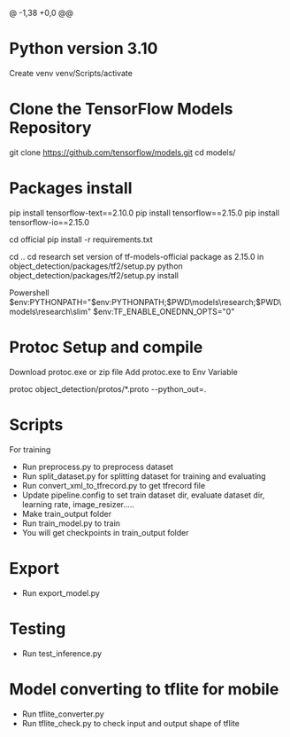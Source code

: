 @ -1,38 +0,0 @@


# Python version 3.10

Create venv
venv/Scripts/activate

# Clone the TensorFlow Models Repository

git clone https://github.com/tensorflow/models.git
cd models/


# Packages install

pip install tensorflow-text==2.10.0
pip install tensorflow==2.15.0
pip install tensorflow-io==2.15.0

cd official
pip install -r requirements.txt

cd ..
cd research
set version of tf-models-official package as 2.15.0 in object_detection/packages/tf2/setup.py 
python object_detection/packages/tf2/setup.py install

Powershell
$env:PYTHONPATH="$env:PYTHONPATH;$PWD\models\research;$PWD\models\research\slim"
$env:TF_ENABLE_ONEDNN_OPTS="0"


# Protoc Setup and compile

Download protoc.exe or zip file
Add protoc.exe to Env Variable

protoc object_detection/protos/*.proto --python_out=.


# Scripts

For training

- Run preprocess.py to preprocess dataset
- Run split_dataset.py for splitting dataset for training and evaluating
- Run convert_xml_to_tfrecord.py to get tfrecord file
- Update pipeline.config to set train dataset dir, evaluate dataset dir, learning rate, image_resizer.....
- Make train_output folder
- Run train_model.py to train
- You will get checkpoints in train_output folder


# Export

- Run export_model.py


# Testing

- Run test_inference.py


# Model converting to tflite for mobile

- Run tflite_converter.py
- Run tflite_check.py to check input and output shape of tflite

